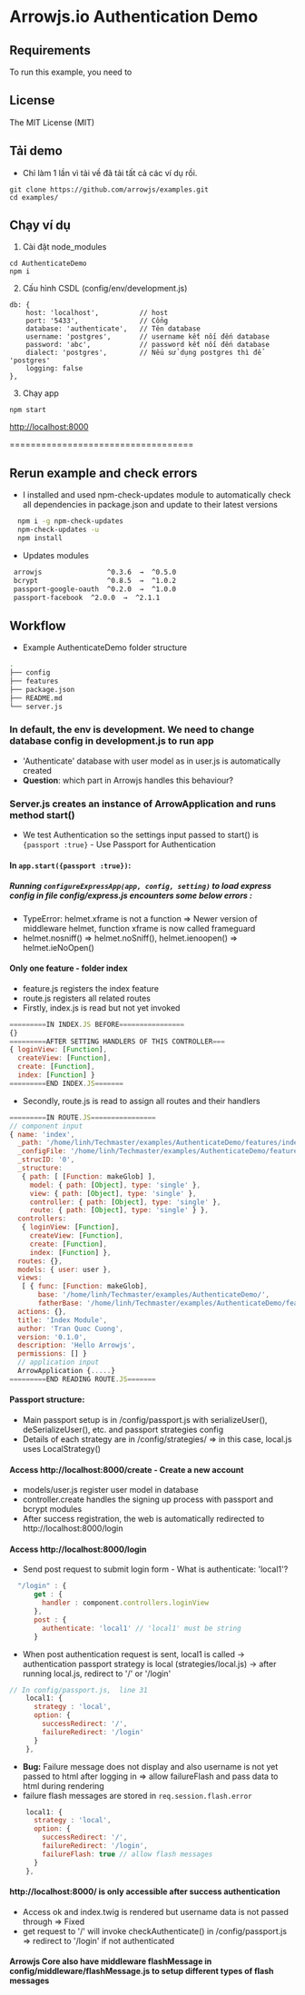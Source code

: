 Arrowjs.io Authentication Demo
=====================
## Requirements
To run this example, you need to 


## License

The MIT License (MIT)

## Tải demo
- Chỉ làm 1 lần vì tải về đã tải tất cả các ví dụ rồi.
```
git clone https://github.com/arrowjs/examples.git
cd examples/
```

## Chạy ví dụ
1) Cài đặt node_modules
```
cd AuthenticateDemo
npm i
```

2) Cấu hình CSDL (config/env/development.js)

```
db: {
    host: 'localhost',          // host
    port: '5433',               // Cổng 
    database: 'authenticate',   // Tên database
    username: 'postgres',       // username kết nối đến database
    password: 'abc',            // password kết nối đến database
    dialect: 'postgres',        // Nếu sử dụng postgres thì để 'postgres'
    logging: false
},
```

3) Chạy app

```
npm start
```

[http://localhost:8000](http://localhost:8000)


===================================
## Rerun example and check errors
* I installed and used npm-check-updates module to automatically check all dependencies in package.json and update to their latest versions
```bash
  npm i -g npm-check-updates
  npm-check-updates -u
  npm install
```
* Updates modules
```bash
 arrowjs                ^0.3.6  →  ^0.5.0
 bcrypt                 ^0.8.5  →  ^1.0.2
 passport-google-oauth  ^0.2.0  →  ^1.0.0
 passport-facebook  ^2.0.0  →  ^2.1.1
```
## Workflow
* Example AuthenticateDemo folder structure 
```bash
.
├── config
├── features
├── package.json
├── README.md
└── server.js
```

### In default, the env is development. We need to change database config in development.js to run app
* 'Authenticate' database with user model as in user.js is automatically created
* **Question**: which part in Arrowjs handles this behaviour?
### Server.js creates an instance of ArrowApplication and runs method start()

* We test Authentication so the settings input passed to start() is  `{passport :true}` - Use Passport for Authentication

#### In `app.start({passport :true})`:
##### Running `configureExpressApp(app, config, setting)` to load express config in file config/express.js encounters some below errors :
* TypeError: helmet.xframe is not a function => Newer version of middleware helmet, function xframe is now called frameguard
* helmet.nosniff() => helmet.noSniff(), helmet.ienoopen() => helmet.ieNoOpen()

#### Only one feature - folder index
* feature.js registers the index feature
* route.js registers all related routes
* Firstly, index.js is read but not yet invoked 
```js
=========IN INDEX.JS BEFORE================
{}
=========AFTER SETTING HANDLERS OF THIS CONTROLLER===
{ loginView: [Function],
  createView: [Function],
  create: [Function],
  index: [Function] }
=========END INDEX.JS=======
```
* Secondly, route.js is read to assign all routes and their handlers 
```js
=========IN ROUTE.JS================
// component input
{ name: 'index',
  _path: '/home/linh/Techmaster/examples/AuthenticateDemo/features/index',
  _configFile: '/home/linh/Techmaster/examples/AuthenticateDemo/features/index/feature.js',
  _strucID: '0',
  _structure:
   { path: [ [Function: makeGlob] ],
     model: { path: [Object], type: 'single' },
     view: { path: [Object], type: 'single' },
     controller: { path: [Object], type: 'single' },
     route: { path: [Object], type: 'single' } },
  controllers:
   { loginView: [Function],
     createView: [Function],
     create: [Function],
     index: [Function] },
  routes: {},
  models: { user: user },
  views:
   [ { func: [Function: makeGlob],
       base: '/home/linh/Techmaster/examples/AuthenticateDemo/',
       fatherBase: '/home/linh/Techmaster/examples/AuthenticateDemo/features/index' } ],
  actions: {},
  title: 'Index Module',
  author: 'Tran Quoc Cuong',
  version: '0.1.0',
  description: 'Hello Arrowjs',
  permissions: [] }
  // application input
  ArrowApplication {.....}
=========END READING ROUTE.JS=======
```
#### Passport structure:
* Main passport setup is in /config/passport.js with serializeUser(), deSerializeUser(), etc. and passport strategies config
* Details of each strategy are in /config/strategies/ => in this case, local.js uses LocalStrategy()

#### Access http://localhost:8000/create - Create a new account
* models/user.js register user model in database
* controller.create handles the signing up process with passport and bcrypt modules
* After success registration, the web is automatically redirected to http://localhost:8000/login

#### Access http://localhost:8000/login
* Send post request to submit login form - What is authenticate: 'local1'? 

```js
  "/login" : {
      get : {
        handler : component.controllers.loginView
      },
      post : {
        authenticate: 'local1' // 'local1' must be string
      }
```

* When post authentication request is sent, local1 is called -> authentication passport strategy is local (strategies/local.js) -> after running local.js, redirect to '/' or '/login'
```js
// In config/passport.js,  line 31
    local1: {
      strategy : 'local',
      option: {
        successRedirect: '/',
        failureRedirect: '/login'
      }
    },
```
* **Bug:** Failure message does not display and also username is not yet passed to html after logging in   => allow failureFlash and pass data to html during rendering 
* failure flash messages are stored in `req.session.flash.error`
```js
    local1: {
      strategy : 'local',
      option: {
        successRedirect: '/',
        failureRedirect: '/login',
        failureFlash: true // allow flash messages
      }
    },
```

#### http://localhost:8000/ is only accessible after success authentication 
* Access ok and index.twig is rendered but username data is not passed through => Fixed
* get request to '/' will invoke checkAuthenticate() in /config/passport.js => redirect to '/login' if not authenticated

#### Arrowjs Core also have middleware flashMessage in config/middleware/flashMessage.js to setup different types of flash messages